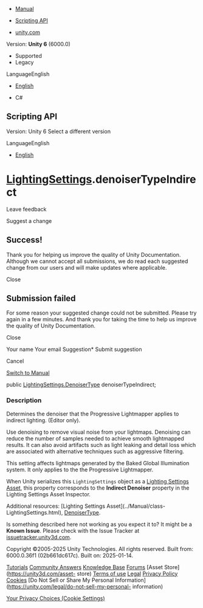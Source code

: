 [ ]()

  * [Manual](../Manual/index.html)
  * [Scripting API](../ScriptReference/index.html)

  * [unity.com](https://unity.com/)

Version: **Unity 6** (6000.0)

  * Supported
  * Legacy

LanguageEnglish

  * [English]()

  * C#

[ ](https://docs.unity3d.com)

## Scripting API

Version: Unity 6 Select a different version

LanguageEnglish

  * [English]()

#  [LightingSettings](LightingSettings.html).denoiserTypeIndirect

Leave feedback

Suggest a change

## Success!

Thank you for helping us improve the quality of Unity Documentation. Although
we cannot accept all submissions, we do read each suggested change from our
users and will make updates where applicable.

Close

## Submission failed

For some reason your suggested change could not be submitted. Please <a>try
again</a> in a few minutes. And thank you for taking the time to help us
improve the quality of Unity Documentation.

Close

Your name Your email Suggestion* Submit suggestion

Cancel

[Switch to Manual](../Manual/class-LightingSettings.html "Go to
LightingSettings Component in the Manual")

public [LightingSettings.DenoiserType](LightingSettings.DenoiserType.html)
denoiserTypeIndirect;

### Description

Determines the denoiser that the Progressive Lightmapper applies to indirect
lighting. (Editor only).

Use denoising to remove visual noise from your lightmaps. Denoising can reduce
the number of samples needed to achieve smooth lightmapped results. It can
also avoid artifacts such as light leaking and detail loss which are
associated with alternative techniques such as aggressive filtering.  
  
This setting affects lightmaps generated by the Baked Global Illumination
system. It only applies to the the Progressive Lightmapper.  
  
When Unity serializes this `LightingSettings` object as a [Lighting Settings
Asset](../Manual/class-LightingSettings.html), this property corresponds to
the **Indirect Denoiser** property in the Lighting Settings Asset Inspector.  
  
Additional resources: [Lighting Settings Asset](../Manual/class-
LightingSettings.html), [DenoiserType](LightingSettings.DenoiserType.html).

Is something described here not working as you expect it to? It might be a
**Known Issue**. Please check with the Issue Tracker at
[issuetracker.unity3d.com](https://issuetracker.unity3d.com).

Copyright ©2005-2025 Unity Technologies. All rights reserved. Built from:
6000.0.36f1 (02b661dc617c). Built on: 2025-01-14.

[Tutorials](https://unity3d.com/learn) [Community
Answers](https://answers.unity3d.com) [Knowledge
Base](https://support.unity3d.com/hc/en-us)
[Forums](https://forum.unity3d.com) [Asset Store](https://unity3d.com/asset-
store) [Terms of use](https://docs.unity3d.com/Manual/TermsOfUse.html)
[Legal](https://unity.com/legal) [Privacy
Policy](https://unity.com/legal/privacy-policy)
[Cookies](https://unity.com/legal/cookie-policy) [Do Not Sell or Share My
Personal Information](https://unity.com/legal/do-not-sell-my-personal-
information)

[Your Privacy Choices (Cookie Settings)](javascript:void\(0\);)

